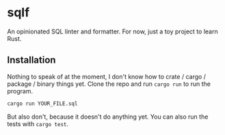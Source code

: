 # sqlf
An opinionated SQL linter and formatter. For now, just a toy project to learn Rust.

## Installation
Nothing to speak of at the moment, I don't know how to crate / cargo / package / binary things yet. Clone the repo and run `cargo run` to run the program.

```bash
cargo run YOUR_FILE.sql
```

But also don't, because it doesn't do anything yet. You can also run the tests with `cargo test`.
